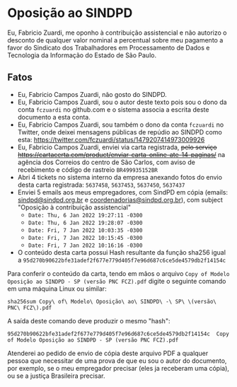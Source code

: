 # Oposição ao SINDPD

Eu, Fabricio Zuardi, me oponho à contribuição assistencial e não autorizo o desconto de qualquer valor nominal a percentual sobre meu pagamento a favor do Sindicato dos Trabalhadores em Processamento de Dados e Tecnologia da Informação do Estado de São Paulo.

## Fatos

- Eu, Fabricio Campos Zuardi, não gosto do SINDPD.
- Eu, Fabricio Campos Zuardi, sou o autor deste texto pois sou o dono da conta `fczuardi` no github.com e o sistema associa a escrita deste documento a esta conta.
- Eu, Fabricio Campos Zuardi, sou também o dono da conta `fczuardi` no Twitter, onde deixei mensagens públicas de repúdio ao SINDPD como esta: https://twitter.com/fczuardi/status/1479207414973009926
- Eu, Fabricio Campos Zuardi, enviei via carta registrada, ~~pelo serviço https://cartacerta.com/product/enviar-carta-online-ate-14-paginas/~~ na agência dos Correios do centro de São Carlos, com aviso de recebimento e código de rastreio `BR499935152BR`
- Abri 4 tickets no sistema interno da empresa anexando fotos do envio desta carta registrada: `5637458`, `5637453`, `5637450`, `5637437`
- Enviei 5 emails aos meus empregadores, com SindPD em cópia (emails: sindpd@sindpd.org.br e coordenadorias@sindpd.org.br), com subject "Oposição à contribuição assistencial"
  - `Date: Thu, 6 Jan 2022 19:27:11 -0300`
  - `Date: Thu, 6 Jan 2022 19:28:07 -0300`
  - `Date: Fri, 7 Jan 2022 10:03:35 -0300`
  - `Date: Fri, 7 Jan 2022 10:15:45 -0300`
  - `Date: Fri, 7 Jan 2022 10:16:16 -0300`
- O conteúdo desta carta possui Hash resultante da função sha256 igual a `95d270b90622bfe31adef2f677e779d405f7e96d687c6ce5de4579db2f14154c`

Para conferir o conteúdo da carta, tendo em mãos o arquivo `Copy of Modelo Oposição ao SINDPD - SP (versão PNC FCZ).pdf` digite o seguinte comando em uma máquina Linux ou similar:

```
sha256sum Copy\ of\ Modelo\ Oposição\ ao\ SINDPD\ -\ SP\ \(versão\ PNC\ FCZ\).pdf 
```

A saída deste comando deve produzir o mesmo "hash":

```
95d270b90622bfe31adef2f677e779d405f7e96d687c6ce5de4579db2f14154c  Copy of Modelo Oposição ao SINDPD - SP (versão PNC FCZ).pdf
```

Atenderei ao pedido de envio de cópia deste arquivo PDF a qualquer pessoa que necessitar de uma prova de que eu sou o autor do documento, por exemplo, se o meu empregador precisar (eles ja receberam uma cópia), ou se a justiça Brasileira precisar.
